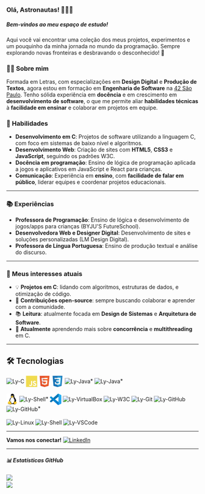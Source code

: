 ### Olá, Astronautas! 🖖👩‍🚀

##### Bem-vindos ao meu espaço de estudo!

Aqui você vai encontrar uma coleção dos meus projetos, experimentos e um pouquinho da minha jornada no mundo da programação. Sempre explorando novas fronteiras e desbravando o desconhecido! 🚀



### 👩‍💻 Sobre mim

Formada em Letras, com especializações em **Design Digital** e **Produção de Textos**, agora estou em formação em **Engenharia de Software** na [42 São Paulo](https://www.42sp.org.br/). Tenho sólida experiência em **docência** e em crescimento em **desenvolvimento de software**, o que me permite aliar **habilidades técnicas** à **facilidade em ensinar** e colaborar em projetos em equipe.

### 🚀 Habilidades

- **Desenvolvimento em C**: Projetos de software utilizando a linguagem C, com foco em sistemas de baixo nível e algoritmos.
- **Desenvolvimento Web**: Criação de sites com **HTML5**, **CSS3** e **JavaScript**, seguindo os padrões W3C.
- **Docência em programação**: Ensino de lógica de programação aplicada a jogos e aplicativos em JavaScript e React para crianças.
- **Comunicação**: Experiência em **ensino**, com **facilidade de falar em público**, liderar equipes e coordenar projetos educacionais.

---

### 📚 Experiências

- **Professora de Programação**: Ensino de lógica e desenvolvimento de jogos/apps para crianças (BYJU'S FutureSchool).
- **Desenvolvedora Web e Designer Digital**: Desenvolvimento de sites e soluções personalizadas (LM Design Digital).
- **Professora de Língua Portuguesa**: Ensino de produção textual e análise do discurso.

---

### 🌟 Meus interesses atuais

- 💡 **Projetos em C**: lidando com algoritmos, estruturas de dados, e otimização de código.
- 🚀 **Contribuições open-source**: sempre buscando colaborar e aprender com a comunidade.
- 📚 **Leitura**: atualmente focada em **Design de Sistemas** e **Arquitetura de Software**.
- 🌱 **Atualmente** aprendendo mais sobre **concorrência** e **multithreading** em C.

---

## 🛠️ Tecnologias
<div style="display: inline_block">
  <img align="center" alt="Ly-C" height="30" width="30" src="https://cdn.jsdelivr.net/gh/devicons/devicon@latest/icons/c/c-original.svg">
  <img align="center" alt="Ly-Js" height="30" width="30" src="https://raw.githubusercontent.com/devicons/devicon/master/icons/javascript/javascript-plain.svg">
  <img align="center" alt="Ly-HTML" height="30" width="30" src="https://raw.githubusercontent.com/devicons/devicon/master/icons/html5/html5-original.svg">
  <img align="center" alt="Ly-CSS" height="30" width="30" src="https://raw.githubusercontent.com/devicons/devicon/master/icons/css3/css3-original.svg">
  <img align="center" alt="Ly-Java" height="30" width="30" src="https://cdn.jsdelivr.net/gh/devicons/devicon@latest/icons/java/java-original.svg" />*
   <img align="center" alt="Ly-Java" height="30" width="30" src="https://cdn.jsdelivr.net/gh/devicons/devicon@latest/icons/cplusplus/cplusplus-line.svg" />*
</div> <br>
<div style="display: inline_block">
  <img align="center" alt="Ly-Linux" height="30" width="30" src="https://raw.githubusercontent.com/devicons/devicon/master/icons/linux/linux-original.svg">
  <img align="center" alt="Ly-Shell" height="30" width="30" src="https://bashlogo.com/img/symbol/png/full_colored_light.png">*
  <img align="center" alt="Ly-VSCode" height="30" width="30" src="https://raw.githubusercontent.com/devicons/devicon/master/icons/vscode/vscode-original.svg">
  <img align="center" alt="Ly-VirtualBox" height="30" width="30" src="https://upload.wikimedia.org/wikipedia/commons/d/d5/Virtualbox_logo.png">
  <img align="center" alt="Ly-W3C" height="30" width="30" src="https://www.w3.org/assets/logos/w3c/w3c-bars.svg">
  <img align="center" alt="Ly-Git" height="30" width="30" src="https://cdn.jsdelivr.net/gh/devicons/devicon@latest/icons/git/git-original.svg">
  <img align="center" alt="Ly-GitHub" height="30" width="30" src="https://cdn.jsdelivr.net/gh/devicons/devicon@latest/icons/github/github-original-wordmark.svg">
  <img align="center" alt="Ly-GitHub" height="30" width="30" src="https://cdn.jsdelivr.net/gh/devicons/devicon@latest/icons/azure/azure-plain.svg">*
</div><br>
<div style="display: inline_block">
  <img align="center" alt="Ly-Linux" height="30" width="30" src="https://cdn.jsdelivr.net/gh/devicons/devicon@latest/icons/photoshop/photoshop-original.svg">
  <img align="center" alt="Ly-Shell" height="30" width="30" src="https://cdn.jsdelivr.net/gh/devicons/devicon@latest/icons/illustrator/illustrator-plain.svg">
  <img align="center" alt="Ly-VSCode" height="30" width="30" src="https://cdn.jsdelivr.net/gh/devicons/devicon@latest/icons/premierepro/premierepro-original.svg">
</div>

---

**Vamos nos conectar!**    [![LinkedIn](https://img.shields.io/badge/LinkedIn-000?style=for-the-badge&logo=linkedin&logoColor=blue)](https://www.linkedin.com/in/mendeslilian)

---

##### 📊 Estatísticas GitHub

<div>
  <a href="https://github.com/LilianMS">
    <picture>
      <source srcset="https://github-readme-stats.vercel.app/api?username=LilianMS&show_icons=true&theme=tokyonight" media="(prefers-color-scheme: dark)" />
      <source srcset="https://github-readme-stats.vercel.app/api?username=LilianMS&show_icons=true" media="(prefers-color-scheme: light), (prefers-color-scheme: no-preference)" />
      <img src="https://github-readme-stats.vercel.app/api?username=LilianMS&show_icons=true" />
    </picture>
    <div>
      <img height="180em" src="https://github-readme-stats.vercel.app/api/top-langs/?username=LilianMS&layout=compact&langs_count=16&theme=tokyonight"/>
    </div>
  </a>
</div>

